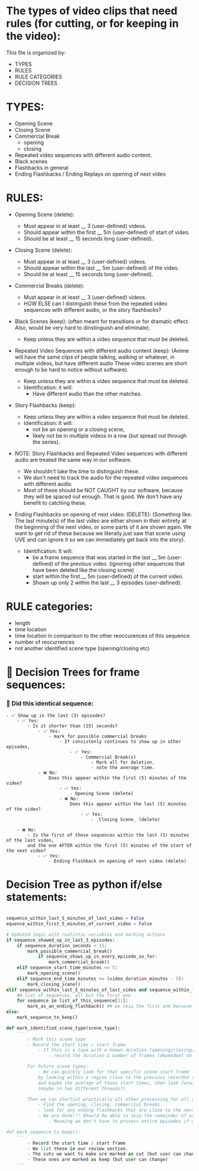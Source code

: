 # The types of video clips that need rules (for cutting, or for keeping in the video):

This file is organized by: 
- TYPES
- RULES
- RULE CATEGORIES
- DECISION TREES

# TYPES:
- Opening Scene
- Closing Scene
- Commercial Break
    - opening
    - closing
- Repeated video sequences with different audio content. 
- Black scenes
- Flashbacks in general
- Ending Flashbacks / Ending Replays on opening of next video



# RULES:
- Opening Scene (delete):
    - Must appear in at least __ 3 (user-defined) videos.
    - Should appear within the first __ 5m (user-defined) of start of video.
    - Should be at least __ 15 seconds long (user-defined).

- Closing Scene (delete):
    - Must appear in at least __ 3 (user-defined) videos.
    - Should appear within the last __ 5m (user-defined) of the video.
    - Should be at least __ 15 seconds long (user-defined).

- Commercial Breaks (delete):
    - Must appear in at least __ 3 (user-defined) videos.
    - HOW ELSE can I distinguish these from the repeated video sequences with different audio, 
    or the story flashbacks?

- Black Scenes (keep):
    (often meant for transitions or for dramatic effect. Also, would be very hard to dinstinguish and eliminate). 
    - Keep unless they are within a video sequence that must be deleted. 

- Repeated Video Sequences with different audio content (keep):
    (Anime will have the same clips of people talking, walking or whatever, in multiple videos, but have different audio
    These video scenes are short enough to be hard to notice without software).
    - Keep unless they are within a video sequence that must be deleted. 
    - Identification: it will:
        - Have different audio than the other matches. 

- Story Flashbacks (keep):
    - Keep unless they are within a video sequence that must be deleted. 
    - Identification: It will:
        - not be an opening or a closing scene, 
        - likely not be in multiple videos in a row (but spread out through the series).

- NOTE: Story Flashbacks and Repeated Video sequences with different audio are treated the same way in our software. 
    - We shouldn't take the time to distinguish these. 
    - We don't need to track the audio for the repeated video sequences with different audio. 
    - Most of these should be NOT CAUGHT by our software, because they will be spaced out enough. That is good. We don't
    have any benefit to catching these. 


- Ending Flashbacks on opening of next video: (DELETE):
    (Something like: The last minute(s) of the last video are either shown in their entirety
    at the beginning of the next video, or some parts of it are shown again. 
    We want to get rid of these because we literally just saw that scene using UVE and can ignore it
    so we can immediately get back into the story). 
    - Identification: It will:
        - be a frame sequence that was started in the last __ 5m (user-defined) of the previous video.
            (ignoring other sequences that have been deleted like the closing scene)
        - start within the first __ 5m (user-defined) of the current video. 
        - Shown up only 2 within the last __ 3 episodes (user-defined).


# RULE categories:
- length
- time location
- time location in comparison to the other reoccurences of this sequence
- number of reocurrences
- not another identified scene type (opening/closing etc)


# 🌳 Decision Trees for frame sequences:

### 🤔 Did this identical sequence:
    - ✅ Show up in the last (3) episodes?
        - ✅ Yes:
            - Is it shorter than (15) seconds?
                - ✅ Yes:
                    - mark for possible commercial breaks
                        - If consistenly continues to show up in other episodes,
                            - ✅ Yes:
                                - Commercial Break(s)
                                    - Mark all for deletion.
                                    - note the average time. 
                - ❌ No:
                    Does this appear within the first (5) minutes of the video?
                        - ✅ Yes:
                            - Opening Scene (delete)
                        - ❌ No:
                            Does this appear within the last (5) minutes of the video?
                                - ✅ Yes:
                                    - _Closing Scene_ (delete)

        - ❌ No:
            - Is the first of these sequences within the last (5) minutes of the last video, 
            and the one AFTER within the first (5) minutes of the start of the next video?
                - ✅ Yes:
                    - Ending Flashback on opening of next video (delete)


# Decision Tree as python if/else statements:
```py

sequence_within_last_5_minutes_of_last_video = False
equence_within_first_5_minutes_of_current_video = False

# Updated logic with realistic variables and marking actions
if sequence_showed_up_in_last_3_episodes:
    if sequence_duration_seconds < 15:
        mark_possible_commercial_break()
            if sequence_shows_up_in_every_episode_so_far:
                mark_commercial_break()
    elif sequence_start_time_minutes <= 5:
        mark_opening_scene()
    elif sequence_end_time_minutes >= (video_duration_minutes - 5):
        mark_closing_scene()
elif sequence_within_last_5_minutes_of_last_video and sequence_within_first_5_minutes_of_current_video:
    ## list of sequences, all but the first one
    for sequence in list_of_this_sequence[1:]:
        mark_as_an_ending_flashback() ## we skip the first one because we don't want to delete it. 
else:
    mark_sequence_to_keep()

def mark_identified_scene_type(scene_type):
    ''' 
        - Mark this scene type
        - Record the start time / start frame
            - If this is a type with a known duration (opening/closing/commercial)
                - record the duration & number of frames (dependent on frame rate)

        For Future scene types:
            - We can quickly look for that specific scene start frame 
            by looking within a region close to the previous recorded start times
            and maybe the average of those start times, then look forward and backward 
            (maybe in two different threads?)

        Then we can shortcut practically all other processing for all other episodes:
            - Find the opening, closing, commercial breaks. 
            - look for any ending flashbacks that are close to the next opening. 
            - We are done!!! Should be able to skip the remainder of every episode! 
                - Meaning we don't have to process entire episodes if we can find those few items!

def mark_sequence_to_keep():
    '''
        - Record the start time / start frame
        - We list these in our review section. 
        - The cuts we want to make are marked as cut (but user can change)
        - These ones are marked as keep (but user can change)
    '''


```
